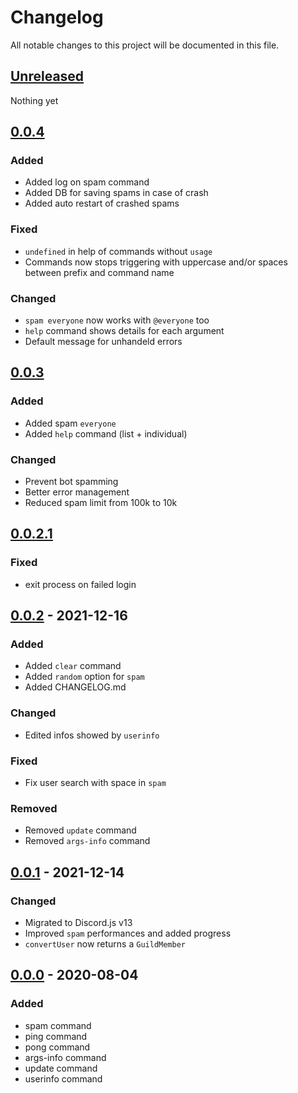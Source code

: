 # Changelog

All notable changes to this project will be documented in this file.

## [Unreleased]

Nothing yet

## [0.0.4]

### Added
 - Added log on spam command
 - Added DB for saving spams in case of crash
 - Added auto restart of crashed spams

### Fixed
 - `undefined` in help of commands without `usage`
 - Commands now stops triggering with uppercase and/or spaces between prefix and command name

### Changed
 - `spam everyone` now works with `@everyone` too
 - `help` command shows details for each argument
 - Default message for unhandeld errors

## [0.0.3]

### Added

 - Added spam `everyone`
 - Added `help` command (list + individual)

### Changed

 - Prevent bot spamming
 - Better error management
 - Reduced spam limit from 100k to 10k

## [0.0.2.1]

### Fixed

- exit process on failed login

## [0.0.2] - 2021-12-16

### Added 

- Added `clear` command
- Added `random` option for `spam`
- Added CHANGELOG.md

### Changed

- Edited infos showed by `userinfo`

### Fixed

- Fix user search with space in `spam`

### Removed

- Removed `update` command
- Removed `args-info` command

## [0.0.1] - 2021-12-14

### Changed

- Migrated to Discord.js v13
- Improved `spam` performances and added progress
- `convertUser` now returns a `GuildMember`

## [0.0.0] - 2020-08-04

### Added

- spam command
- ping command
- pong command
- args-info command
- update command
- userinfo command


[unreleased]: https://github.com/Zone04/discord-bot/compare/v0.0.4...HEAD
[0.0.4]: https://github.com/Zone04/discord-bot/compare/v0.0.3...v0.0.4
[0.0.3]: https://github.com/Zone04/discord-bot/compare/v0.0.2.1...v0.0.3
[0.0.2.1]: https://github.com/Zone04/discord-bot/compare/v0.0.2...v0.0.2.1
[0.0.2]: https://github.com/Zone04/discord-bot/compare/v0.0.1...v0.0.2
[0.0.1]: https://github.com/Zone04/discord-bot/compare/v0.0.0...v0.0.1
[0.0.0]: https://github.com/Zone04/discord-bot/releases/tag/v0.0.0